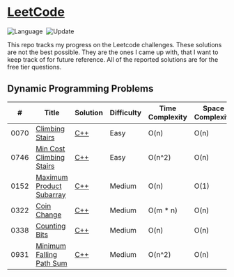 # [LeetCode](https://leetcode.com/problemset/all/)

![Language](https://img.shields.io/badge/language-C++11-orange.svg)&nbsp;
![Update](https://img.shields.io/badge/update-daily-green.svg)&nbsp;

This repo tracks my progress on the Leetcode challenges. These solutions are not the best possible. They are the ones I came up with, that I want to keep track of for future reference. All of the reported solutions are for the free tier questions.


## Dynamic Programming Problems
|  #  | Title |  Solution | Difficulty | Time Complexity | Space Complexity |
|-----| ----- | --------- | ---------- | --------------- | --------------- |
0070 | [Climbing Stairs](https://leetcode.com/problems/climbing-stairs/) | [C++](./climbing-stairs/source.cpp) | Easy | O(n) | O(n) |||
0746 | [Min Cost Climbing Stairs](https://leetcode.com/problems/min-cost-climbing-stairs/)  | [C++](./min-cost-climbing-stairs/source.cpp) | Easy | O(n^2) | O(n) |||
0152 | [Maximum Product Subarray](https://leetcode.com/problems/maximum-product-subarray/) | [C++](./maximum-product-subarray/source.cpp) | Medium | O(n) | O(1) |||
0322 | [Coin Change](https://leetcode.com/problems/coin-change/) | [C++](./coin-change/source.cpp) | Medium | O(m * n) | O(n) |||
0338 | [Counting Bits](https://leetcode.com/problems/counting-bits/) | [C++](./counting-bits/source.cpp) | Medium | O(n) | O(n) |||
0931 | [Minimum Falling Path Sum](https://leetcode.com/problems/minimum-falling-path-sum/) | [C++](./minimum-falling-path-sum/source.cpp) | Medium | O(n^2) | O(n) |||

